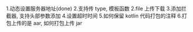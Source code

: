 1.动态设置服务器地址(done)
2.支持传 type, 模板函数
2.file 上传下载
3.添加拦截器, 支持头部参数添加
4.设置超时时间
5.如何保留 kotlin 代码打包的注释
6.打包上传的是 aar, 如何打包上传 jar
